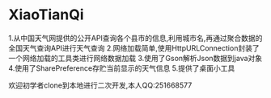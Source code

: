 # XiaoTianQi
1.从中国天气网提供的公开API查询各个县市的信息,利用城市名,再通过聚合数据的全国天气查询API进行天气查询 
2.网络加载简单,使用HttpURLConnection封装了一个网络加载的工具类进行网络数据加载
3.使用了Gson解析Json数据到java对象
4.使用了SharePreference存贮当前显示的天气信息 
5.提供了桌面小工具  


欢迎初学者clone到本地进行二次开发,本人QQ:251668577
